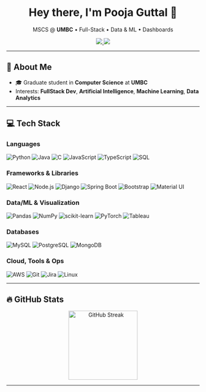 <!-- Profile README for Pooja Guttal -->
<h1 align="center">Hey there, I'm Pooja Guttal 👋</h1>

<p align="center">
  MSCS @ <b>UMBC</b> • Full-Stack • Data & ML • Dashboards
</p>

<p align="center">
  <a href="mailto:poojaguttal.md@gmail.com">
    <img src="https://img.shields.io/badge/Email-poojaguttal.md%40gmail.com-red?style=for-the-badge&logo=gmail&logoColor=white" />
  </a>
  <a href="https://www.linkedin.com/in/pooja-guttal-3306381b4/">
    <img src="https://img.shields.io/badge/LinkedIn-pooja--guttal-0A66C2?style=for-the-badge&logo=linkedin&logoColor=white" />
  </a>
</p>

---

## 💫 About Me
- 🎓 Graduate student in **Computer Science** at **UMBC**
- Interests:  **FullStack Dev**, **Artificial Intelligence**, **Machine Learning**, **Data Analytics**
---

## 💻 Tech Stack

### Languages
![Python](https://img.shields.io/badge/Python-3776AB?style=for-the-badge&logo=python&logoColor=white)
![Java](https://img.shields.io/badge/Java-007396?style=for-the-badge&logo=openjdk&logoColor=white)
![C](https://img.shields.io/badge/C-00599C?style=for-the-badge&logo=c&logoColor=white)
![JavaScript](https://img.shields.io/badge/JavaScript-F7DF1E?style=for-the-badge&logo=javascript&logoColor=black)
![TypeScript](https://img.shields.io/badge/TypeScript-3178C6?style=for-the-badge&logo=typescript&logoColor=white)
![SQL](https://img.shields.io/badge/SQL-336791?style=for-the-badge&logo=postgresql&logoColor=white)

### Frameworks & Libraries
![React](https://img.shields.io/badge/React-20232A?style=for-the-badge&logo=react&logoColor=61DAFB)
![Node.js](https://img.shields.io/badge/Node.js-339933?style=for-the-badge&logo=nodedotjs&logoColor=white)
![Django](https://img.shields.io/badge/Django-092E20?style=for-the-badge&logo=django&logoColor=white)
![Spring Boot](https://img.shields.io/badge/Spring%20Boot-6DB33F?style=for-the-badge&logo=springboot&logoColor=white)
![Bootstrap](https://img.shields.io/badge/Bootstrap-7952B3?style=for-the-badge&logo=bootstrap&logoColor=white)
![Material UI](https://img.shields.io/badge/MUI-007FFF?style=for-the-badge&logo=mui&logoColor=white)

### Data/ML & Visualization
![Pandas](https://img.shields.io/badge/Pandas-150458?style=for-the-badge&logo=pandas&logoColor=white)
![NumPy](https://img.shields.io/badge/NumPy-013243?style=for-the-badge&logo=numpy&logoColor=white)
![scikit-learn](https://img.shields.io/badge/scikit--learn-F7931E?style=for-the-badge&logo=scikitlearn&logoColor=white)
![PyTorch](https://img.shields.io/badge/PyTorch-EE4C2C?style=for-the-badge&logo=pytorch&logoColor=white)
![Tableau](https://img.shields.io/badge/Tableau-E97627?style=for-the-badge&logo=tableau&logoColor=white)

### Databases
![MySQL](https://img.shields.io/badge/MySQL-4479A1?style=for-the-badge&logo=mysql&logoColor=white)
![PostgreSQL](https://img.shields.io/badge/PostgreSQL-4169E1?style=for-the-badge&logo=postgresql&logoColor=white)
![MongoDB](https://img.shields.io/badge/MongoDB-47A248?style=for-the-badge&logo=mongodb&logoColor=white)

### Cloud, Tools & Ops
![AWS](https://img.shields.io/badge/AWS-232F3E?style=for-the-badge&logo=amazonaws&logoColor=white)
![Git](https://img.shields.io/badge/Git-F05032?style=for-the-badge&logo=git&logoColor=white)
![Jira](https://img.shields.io/badge/Jira-0052CC?style=for-the-badge&logo=jira&logoColor=white)
![Linux](https://img.shields.io/badge/Linux-FCC624?style=for-the-badge&logo=linux&logoColor=black)

---

## 🔥 GitHub Stats

<p align="center">
  <img height="180" src="https://streak-stats.demolab.com?user=poojavguttal&theme=tokyonight" alt="GitHub Streak" />
</p>

<!-- Optional trophies
<p align="center">
  <img src="https://github-profile-trophy.vercel.app/?username=poojavguttal&theme=onedark&row=1&column=6" alt="trophies" />
</p>
-->

---

<!--
Optional sections to add later:
- 🚀 Featured Projects (FactMed, Hospital Scheduling, Tampermonkey Quiz Automation, Rail Wheel Health GUI)
- 📝 Latest Blog Posts (auto-update with a GitHub Action)
- 🎯 Goals for 2025–26 (research, internships, publications)
-->

